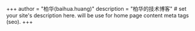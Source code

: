 +++
author = "柏华(baihua.huang)"
description = "柏华的技术博客" # set your site's description here. will be use for home page content meta tags (seo).
+++

